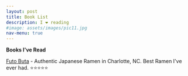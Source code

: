 ```yaml
---
layout: post
title: Book List
description: I ❤️ reading
#image: assets/images/pic11.jpg
nav-menu: true
---
```


<b> Books I've Read </b>

<a href="https://futobuta.com/" class="button">Futo Buta</a> - Authentic Japanese Ramen in Charlotte, NC. Best Ramen I've ever had. ⭐️⭐️⭐️⭐️⭐️
